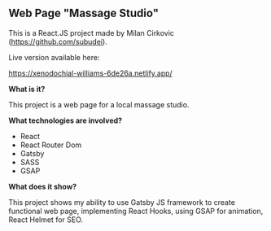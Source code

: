 
##  Web Page "Massage Studio"

 This is a React.JS project made by Milan Cirkovic (https://github.com/subudei).

Live version available here:

   https://xenodochial-williams-6de26a.netlify.app/

 **What is it?**

  This project is a web page for a local massage studio.
    

 **What technologies are involved?**

   - React
   - React Router Dom
   - Gatsby
   - SASS
   - GSAP

  **What does it show?**

  This project shows my ability to use Gatsby JS framework to create functional web page, implementing React Hooks, using GSAP for animation, React Helmet for SEO.


